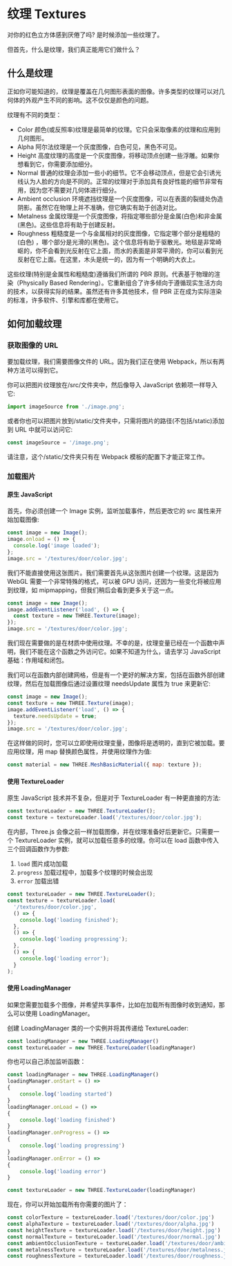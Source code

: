 # 纹理 Textures

对你的红色立方体感到厌倦了吗? 是时候添加一些纹理了。

但首先，什么是纹理，我们真正能用它们做什么？

## 什么是纹理

正如你可能知道的，纹理是覆盖在几何图形表面的图像。许多类型的纹理可以对几何体的外观产生不同的影响。这不仅仅是颜色的问题。

纹理有不同的类型：

- Color 颜色(或反照率)纹理是最简单的纹理。它只会采取像素的纹理和应用到几何图形。
- Alpha 阿尔法纹理是一个灰度图像，白色可见，黑色不可见。
- Height 高度纹理的高度是一个灰度图像，将移动顶点创建一些浮雕。如果你想看到它，你需要添加细分。
- Normal 普通的纹理会添加一些小的细节。它不会移动顶点，但是它会引诱光线认为人脸的方向是不同的。正常的纹理对于添加具有良好性能的细节非常有用，因为您不需要对几何体进行细分。
- Ambient occlusion 环境遮挡纹理是一个灰度图像，可以在表面的裂缝处伪造阴影。虽然它在物理上并不准确，但它确实有助于创造对比。
- Metalness 金属纹理是一个灰度图像，将指定哪些部分是金属(白色)和非金属(黑色)。这些信息将有助于创建反射。
- Roughness 粗糙度是一个与金属相对的灰度图像，它指定哪个部分是粗糙的(白色) ，哪个部分是光滑的(黑色)。这个信息将有助于驱散光。地毯是非常崎岖的，你不会看到光反射在它上面，而水的表面是非常平滑的，你可以看到光反射在它上面。在这里，木头是统一的，因为有一个明确的大衣上。

这些纹理(特别是金属性和粗糙度)遵循我们所谓的 PBR 原则。代表基于物理的渲染（Physically Based Rendering）。它重新组合了许多倾向于遵循现实生活方向的技术，以获得实际的结果。虽然还有许多其他技术，但 PBR 正在成为实际渲染的标准，许多软件、引擎和库都在使用它。

## 如何加载纹理

### 获取图像的 URL

要加载纹理，我们需要图像文件的 URL。因为我们正在使用 Webpack，所以有两种方法可以得到它。

你可以把图片纹理放在/src/文件夹中，然后像导入 JavaScript 依赖项一样导入它:

```js
import imageSource from './image.png';
```

或者你也可以把图片放到/static/文件夹中，只需将图片的路径(不包括/static)添加到 URL 中就可以访问它:

```js
const imageSource = '/image.png';
```

请注意，这个/static/文件夹只有在 Webpack 模板的配置下才能正常工作。

### 加载图片

#### 原生 JavaScript

首先，你必须创建一个 Image 实例，监听加载事件，然后更改它的 src 属性来开始加载图像:

```js
const image = new Image();
image.onload = () => {
  console.log('image loaded');
};
image.src = '/textures/door/color.jpg';
```

我们不能直接使用这张图片。我们需要首先从这张图片创建一个纹理。这是因为 WebGL 需要一个非常特殊的格式，可以被 GPU 访问，还因为一些变化将被应用到纹理，如 mipmapping，但我们稍后会看到更多关于这一点。

```js
const image = new Image();
image.addEventListener('load', () => {
  const texture = new THREE.Texture(image);
});
image.src = '/textures/door/color.jpg';
```

我们现在需要做的是在材质中使用纹理。不幸的是，纹理变量已经在一个函数中声明，我们不能在这个函数之外访问它。如果不知道为什么，请去学习 JavaScript 基础：作用域和闭包。

我们可以在函数内部创建网格，但是有一个更好的解决方案，包括在函数外部创建纹理，然后在加载图像后通过设置纹理 needsUpdate 属性为 true 来更新它:

```js
const image = new Image();
const texture = new THREE.Texture(image);
image.addEventListener('load', () => {
  texture.needsUpdate = true;
});
image.src = '/textures/door/color.jpg';
```

在这样做的同时，您可以立即使用纹理变量，图像将是透明的，直到它被加载。要应用纹理，用 map 替换颜色属性，并使用纹理作为值:

```js
const material = new THREE.MeshBasicMaterial({ map: texture });
```

#### 使用 TextureLoader

原生 JavaScript 技术并不复杂，但是对于 TextureLoader 有一种更直接的方法:

```js
const textureLoader = new THREE.TextureLoader();
const texture = textureLoader.load('/textures/door/color.jpg');
```

在内部，Three.js 会像之前一样加载图像，并在纹理准备好后更新它。只需要一个 TextureLoader 实例，就可以加载任意多的纹理。你可以在 load 函数中传入三个回调函数作为参数:

1. `load` 图片成功加载
2. `progress` 加载过程中，加载多个纹理的时候会出现
3. `error` 加载出错

```js
const textureLoader = new THREE.TextureLoader();
const texture = textureLoader.load(
  '/textures/door/color.jpg',
  () => {
    console.log('loading finished');
  },
  () => {
    console.log('loading progressing');
  },
  () => {
    console.log('loading error');
  }
);
```

#### 使用 LoadingManager
如果您需要加载多个图像，并希望共享事件，比如在加载所有图像时收到通知，那么可以使用 LoadingManager。

创建 LoadingManager 类的一个实例并将其传递给 TextureLoader:
```js
const loadingManager = new THREE.LoadingManager()
const textureLoader = new THREE.TextureLoader(loadingManager)
```

你也可以自己添加监听函数：
```js
const loadingManager = new THREE.LoadingManager()
loadingManager.onStart = () =>
{
    console.log('loading started')
}
loadingManager.onLoad = () =>
{
    console.log('loading finished')
}
loadingManager.onProgress = () =>
{
    console.log('loading progressing')
}
loadingManager.onError = () =>
{
    console.log('loading error')
}

const textureLoader = new THREE.TextureLoader(loadingManager)
```

现在，你可以开始加载所有你需要的图片了：
```js
const colorTexture = textureLoader.load('/textures/door/color.jpg')
const alphaTexture = textureLoader.load('/textures/door/alpha.jpg')
const heightTexture = textureLoader.load('/textures/door/height.jpg')
const normalTexture = textureLoader.load('/textures/door/normal.jpg')
const ambientOcclusionTexture = textureLoader.load('/textures/door/ambientOcclusion.jpg')
const metalnessTexture = textureLoader.load('/textures/door/metalness.jpg')
const roughnessTexture = textureLoader.load('/textures/door/roughness.jpg')
```